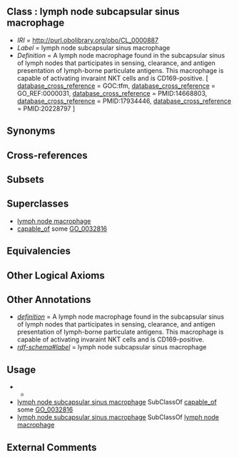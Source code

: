 
## Class : lymph node subcapsular sinus macrophage

 * *IRI* = http://purl.obolibrary.org/obo/CL_0000887
 * *Label* = lymph node subcapsular sinus macrophage
 * *Definition* = A lymph node macrophage found in the subcapsular sinus of lymph nodes that participates in sensing, clearance, and antigen presentation of lymph-borne particulate antigens. This macrophage is capable of activating invaraint NKT cells and is CD169-positive. [ [database_cross_reference](../../ef/oboInOwl#hasDbXref.md) = GOC:tfm, [database_cross_reference](../../ef/oboInOwl#hasDbXref.md) = GO_REF:0000031, [database_cross_reference](../../ef/oboInOwl#hasDbXref.md) = PMID:14668803, [database_cross_reference](../../ef/oboInOwl#hasDbXref.md) = PMID:17934446, [database_cross_reference](../../ef/oboInOwl#hasDbXref.md) = PMID:20228797 ]

## Synonyms


## Cross-references


## Subsets


## Superclasses

 * [lymph node macrophage](../../CL/68/CL_0000868.md)
 * [capable_of](../../RO/15/RO_0002215.md) some [GO_0032816](../../GO/16/GO_0032816.md)

## Equivalencies


## Other Logical Axioms


## Other Annotations

 * *[definition](../../IAO/15/IAO_0000115.md)* = A lymph node macrophage found in the subcapsular sinus of lymph nodes that participates in sensing, clearance, and antigen presentation of lymph-borne particulate antigens. This macrophage is capable of activating invaraint NKT cells and is CD169-positive.
 * *[rdf-schema#label](../../el/rdf-schema#label.md)* = lymph node subcapsular sinus macrophage

## Usage

 * -
 * [lymph node subcapsular sinus macrophage](../../CL/87/CL_0000887.md) SubClassOf [capable_of](../../RO/15/RO_0002215.md) some [GO_0032816](../../GO/16/GO_0032816.md)
 * [lymph node subcapsular sinus macrophage](../../CL/87/CL_0000887.md) SubClassOf [lymph node macrophage](../../CL/68/CL_0000868.md)

## External Comments

